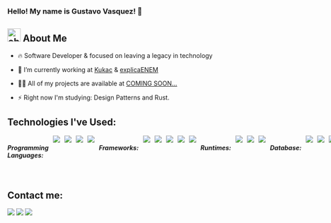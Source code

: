 

### Hello! My name is Gustavo Vasquez! 👋
<h2 align="left"><img width="30"  alt="about" src="https://raw.github.com/elizarov/elizarov/master/about.png">  About Me</h2>

- 🔥 Software Developer & focused on leaving a legacy in technology

- 🔭 I’m currently working at [Kukac](https://kukac.com.br/) & [explicaENEM](http://explicaenem.com.br/)

- 👨‍💻 All of my projects are available at [COMING SOON...](#)

- ⚡ Right now I'm studying: Design Patterns and Rust.

<!-- 

<img align="right" width="450" src="https://i2.wp.com/allhtaccess.info/wp-content/uploads/2018/03/programming.gif?fit=1281%2C716&ssl=1" />
-->
## **Technologies I've Used:**  

<div style="display: flex; gap: 10px;">
  <h5>Programming Languages:</h5>
  
  <img src="https://img.shields.io/badge/JavaScript-323330?style=for-the-badge&logo=javascript&logoColor=F7DF1E"/>
  <img src="https://img.shields.io/badge/TypeScript-007ACC?style=for-the-badge&logo=typescript&logoColor=white"/>
  <img src="https://img.shields.io/badge/Rust-339933?style=for-the-badge&logo=rust&logoColor=white"/>
  <img src="https://img.shields.io/badge/Python-007ACC?style=for-the-badge&logo=python&logoColor=yellow"/>

  <h5>Frameworks:</h5>
  
  <img src="https://img.shields.io/badge/Express-000000?style=for-the-badge&logo=express&logoColor=white"/>
  <img src="https://img.shields.io/badge/NestJS-E0234E?style=for-the-badge&logo=nestjs&logoColor=white"/>
  <img src="https://img.shields.io/badge/Fastify-000000?style=for-the-badge&logo=fastify&logoColor=white"/>
  <img src="https://img.shields.io/badge/React-20232A?style=for-the-badge&logo=react&logoColor=61DAFB"/>
  <img src="https://img.shields.io/badge/Next-20232A?style=for-the-badge&logo=next.js&logoColor=61DAFB"/>
  
  <h5>Runtimes:</h5>
  
  <img src="https://img.shields.io/badge/Node.js-339933?style=for-the-badge&logo=nodedotjs&logoColor=white"/>
  <img src="https://img.shields.io/badge/Deno-339933?style=for-the-badge&logo=deno&logoColor=white"/>
  <img src="https://img.shields.io/badge/Bun-339933?style=for-the-badge&logo=bun&logoColor=white"/>
  
  <h5>Database:</h5>
  
  <img src="https://img.shields.io/badge/Postgres-316192?style=for-the-badge&logo=postgresql&logoColor=white"/>
  <img src="https://img.shields.io/badge/MySql-DC382D?style=for-the-badge&logo=mysql&logoColor=white"/>
  <img src="https://img.shields.io/badge/MongoDB-DC382D?style=for-the-badge&logo=mongodb&logoColor=white"/>
  <img src="https://img.shields.io/badge/Redis-DC382D?style=for-the-badge&logo=redis&logoColor=white"/>
  
  <h5>Style Frameworks:</h5>
  
  <img src="https://img.shields.io/badge/Bootstrap-339933?style=for-the-badge&logo=bootstrap&logoColor=white"/>
  <img src="https://img.shields.io/badge/Styled%20Components-339933?style=for-the-badge&logo=styledcomponents&logoColor=white"/>
  <img src="https://img.shields.io/badge/Tailwind%20CSS-339933?style=for-the-badge&logo=tailwindcss&logoColor=white"/>
  
  <h5>DevOps:</h5>
  
  <img src="https://img.shields.io/badge/AWS-FF9900?style=for-the-badge&logo=amazonaws&logoColor=white"/>
  <img src="https://img.shields.io/badge/Linux-FCC624?style=for-the-badge&logo=linux&logoColor=white"/>
</div>

<br>


## **Contact me:**

<p align="left">
  <a target="_blank" href="https://www.linkedin.com/in/devgustavovasquez/" alt="Linkedin">
  <img src="https://img.shields.io/badge/-LinkedIn-%230077B5?style=for-the-badge&logo=linkedin&logoColor=white" target="_blank"></a> 

  <a target="_blank" href="https://www.instagram.com/vasquez.gustavoo/" alt="Instagram">
  <img src="https://img.shields.io/badge/-Instagram-%23E4405F?style=for-the-badge&logo=instagram&logoColor=white" target="_blank"></a>
 
   <a target="_blank" href="mailto:gustavovasquez2002@gmail.com" alt="Gmail">
  <img src="https://img.shields.io/badge/Gmail-D14836?style=for-the-badge&logo=gmail&logoColor=white"</a>
</p>
<br>
  
<br>
